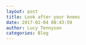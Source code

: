 ```yaml
---
layout: post
title: Look after your knees
date: 2017-02-04 08:43:59
author: Lucy Tennyson
categories: Blog
---
```

